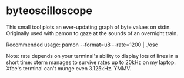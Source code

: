 byteoscilloscope
================

This small tool plots an ever-updating graph of byte values on stdin. 
Originally used with pamon to gaze at the sounds of an overnight train.

Recommended usage:
    pamon --format=u8 --rate=1200 | ./osc

Note: rate depends on your terminal's ability to display lots of lines in a short time: 
xterm manages to survive rates up to 20kHz on my laptop. Xfce's terminal can't munge even 3.125kHz. YMMV.
